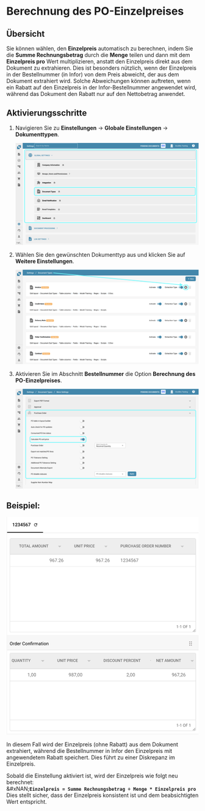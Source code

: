# Berechnung des PO-Einzelpreises

## **Übersicht**

Sie können wählen, den **Einzelpreis** automatisch zu berechnen, indem Sie die **Summe Rechnungsbetrag** durch die **Menge** teilen und dann mit dem **Einzelpreis pro** Wert multiplizieren, anstatt den Einzelpreis direkt aus dem Dokument zu extrahieren. Dies ist besonders nützlich, wenn der Einzelpreis in der Bestellnummer (in Infor) von dem Preis abweicht, der aus dem Dokument extrahiert wird. Solche Abweichungen können auftreten, wenn ein Rabatt auf den Einzelpreis in der Infor-Bestellnummer angewendet wird, während das Dokument den Rabatt nur auf den Nettobetrag anwendet.

## **Aktivierungsschritte**

1.  Navigieren Sie zu **Einstellungen** -> **Globale Einstellungen** -> **Dokumenttypen**.

    ![](https://raw.githubusercontent.com/Fellow-Consulting-AG/docbits/refs/heads/main/readme/.gitbook/assets/Calculate_PO_unit_price_1.png)
2.  Wählen Sie den gewünschten Dokumenttyp aus und klicken Sie auf **Weitere Einstellungen**.

    ![](https://raw.githubusercontent.com/Fellow-Consulting-AG/docbits/refs/heads/main/readme/.gitbook/assets/Calculate_PO_unit_price_2.png)
3.  Aktivieren Sie im Abschnitt **Bestellnummer** die Option **Berechnung des PO-Einzelpreises**.

    ![](https://raw.githubusercontent.com/Fellow-Consulting-AG/docbits/refs/heads/main/readme/.gitbook/assets/Calculate_PO_unit_price_3.png)

## Beispiel:

![](https://raw.githubusercontent.com/Fellow-Consulting-AG/docbits/refs/heads/main/readme/.gitbook/assets/Calculate_PO_unit_price_4.png)

In diesem Fall wird der Einzelpreis (ohne Rabatt) aus dem Dokument extrahiert, während die Bestellnummer in Infor den Einzelpreis mit angewendetem Rabatt speichert. Dies führt zu einer Diskrepanz im Einzelpreis.

Sobald die Einstellung aktiviert ist, wird der Einzelpreis wie folgt neu berechnet:\
&#xNAN;**`Einzelpreis = Summe Rechnungsbetrag ÷ Menge * Einzelpreis pro`**\
Dies stellt sicher, dass der Einzelpreis konsistent ist und dem beabsichtigten Wert entspricht.
